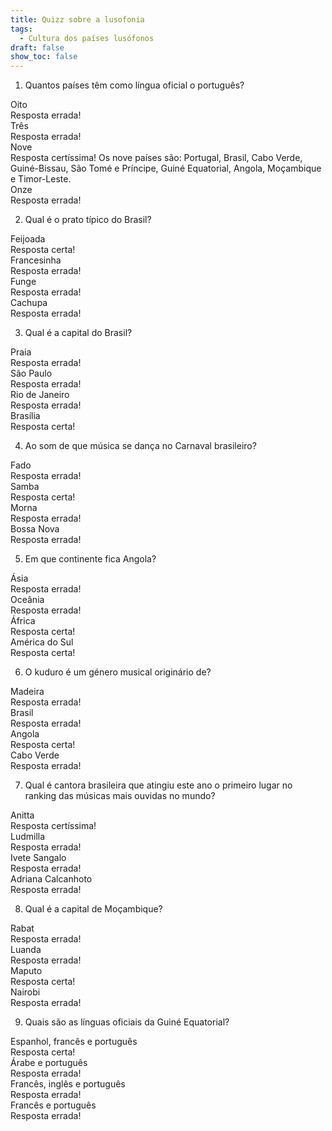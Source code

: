 ```yaml
---
title: Quizz sobre a lusofonia
tags:
  - Cultura dos países lusófonos
draft: false
show_toc: false
---
```

1. Quantos países têm como língua oficial o português?

<e-card color="1">
  <div>Oito</div>
  <div>
Resposta errada!
  </div>
</e-card>

<e-card color="2">
  <div>Três</div>
  <div>
Resposta errada!
  </div>
</e-card>

<e-card color="3">
  <div>Nove</div>
<div>
Resposta certíssima!
Os nove países são: Portugal, Brasil, Cabo Verde, Guiné-Bissau, São Tomé e Príncipe, Guiné Equatorial, Angola, Moçambique e Timor-Leste.
</div>
</e-card>

<e-card color="4">
  <div>Onze</div>
  <div>
Resposta errada!
  </div>
</e-card>

2. Qual é o prato típico do Brasil?

<e-card color="5">
  <div>Feijoada</div>
  <div>
Resposta certa!
  </div>
</e-card>

<e-card color="6">
  <div>Francesinha</div>
  <div>
Resposta errada!
  </div>
</e-card>

<e-card color="7">
  <div>Funge</div>
<div>
Resposta errada!
</div>
</e-card>

<e-card color="8">
  <div>Cachupa</div>
  <div>
Resposta errada!
  </div>
</e-card>

3. Qual é a capital do Brasil?

<e-card color="9">
  <div>Praia</div>
  <div>
Resposta errada!
  </div>
</e-card>

<e-card color="10">
  <div>São Paulo</div>
  <div>
Resposta errada!
  </div>
</e-card>

<e-card color="1">
  <div>Rio de Janeiro</div>
  <div>
Resposta errada!
  </div>
</e-card>

<e-card color="2">
  <div>Brasília</div>
  <div>
Resposta certa!
  </div>
</e-card>

4. Ao som de que música se dança no Carnaval brasileiro?

<e-card color="3">
  <div>Fado</div>
  <div>
Resposta errada!
  </div>
</e-card>

<e-card color="4">
  <div>Samba</div>
  <div>
Resposta certa!
  </div>
</e-card>

<e-card color="5">
  <div>Morna</div>
  <div>
Resposta errada!
  </div>
</e-card>

<e-card color="6">
  <div>Bossa Nova</div>
  <div>
Resposta errada!
  </div>
</e-card>

5. Em que continente fica Angola?

<e-card color="7">
  <div>Ásia</div>
  <div>
Resposta errada!
  </div>
</e-card>

<e-card color="8">
  <div>Oceânia</div>
  <div>
Resposta errada!
  </div>
</e-card>

<e-card color="9">
  <div>África</div>
  <div>
Resposta certa!
  </div>
</e-card>

<e-card color="10">
  <div>América do Sul</div>
  <div>
Resposta certa!
  </div>
</e-card>

6. O kuduro é um género musical originário de?

<e-card color="1">
  <div>Madeira</div>
  <div>
Resposta errada!
  </div>
</e-card>

<e-card color="2">
  <div>Brasil</div>
  <div>
Resposta errada!
  </div>
</e-card>

<e-card color="3">
  <div>Angola</div>
  <div>
Resposta certa!
  </div>
</e-card>

<e-card color="4">
  <div>Cabo Verde</div>
  <div>
Resposta errada!
  </div>
</e-card>

7. Qual é cantora brasileira que atingiu este ano o primeiro lugar no ranking das músicas mais ouvidas no mundo?

<e-card color="5">
  <div>Anitta</div>
  <div>
Resposta certíssima!
  </div>
</e-card>

<e-card color="6">
  <div>Ludmilla</div>
  <div>
Resposta errada!
  </div>
</e-card>

<e-card color="7">
  <div>Ivete Sangalo</div>
  <div>
Resposta errada!
  </div>
</e-card>

<e-card color="8">
  <div>Adriana Calcanhoto</div>
  <div>
Resposta errada!
  </div>
</e-card>

8. Qual é a capital de Moçambique?

<e-card color="9">
  <div>Rabat</div>
  <div>
Resposta errada!
  </div>
</e-card>

<e-card color="10">
  <div>Luanda</div>
  <div>
Resposta errada!
  </div>
</e-card>

<e-card color="1">
  <div>Maputo</div>
  <div>
Resposta certa!
  </div>
</e-card>

<e-card color="2">
  <div>Nairobi</div>
  <div>
Resposta errada!
  </div>
</e-card>

9. Quais são as línguas oficiais da Guiné Equatorial?

<e-card color="3">
  <div>Espanhol, francês e português</div>
  <div>
Resposta certa!
  </div>
</e-card>

<e-card color="4">
  <div>Árabe e português</div>
  <div>
Resposta errada!
  </div>
</e-card>

<e-card color="5">
  <div>Francês, inglês e português</div>
  <div>
Resposta errada!
  </div>
</e-card>

<e-card color="6">
  <div>Francês e português</div>
  <div>
Resposta errada!
  </div>
</e-card>
